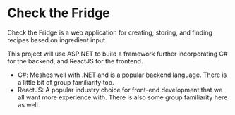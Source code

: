 # Check the Fridge

Check the Fridge is a web application for creating, storing, and finding recipes based on ingredient input.

This project will use ASP.NET to build a framework further incorporating C# for the backend, and ReactJS for the frontend.

- C#: Meshes well with .NET and is a popular backend language. There is a little bit of group familiarity too.
- ReactJS: A popular industry choice for front-end development that we all want more experience with. There is also some group familiarity here as well.
